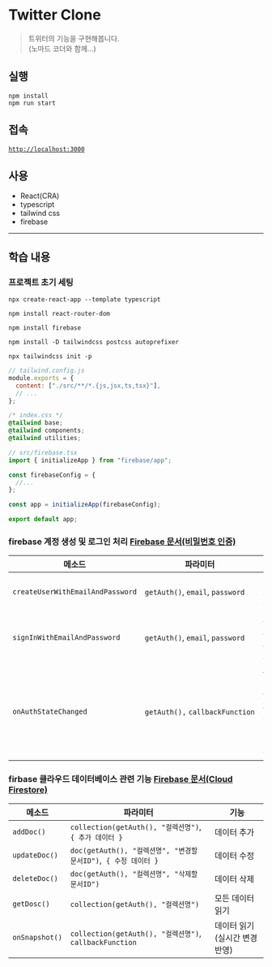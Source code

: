 # Twitter Clone

> 트위터의 기능을 구현해봅니다.  
>  (노마드 코더와 함께...)

## 실행

```shell
npm install
npm run start
```

## 접속

[`http://localhost:3000`](http://localhost:3000)

## 사용

- React(CRA)
- typescript
- tailwind css
- firebase

---

## 학습 내용

### 프로젝트 초기 세팅

```shell
npx create-react-app --template typescript

npm install react-router-dom

npm install firebase

npm install -D tailwindcss postcss autoprefixer

npx tailwindcss init -p
```

```javascript
// tailwind.config.js
module.exports = {
  content: ["./src/**/*.{js,jsx,ts,tsx}"],
  // ...
};
```

```css
/* index.css */
@tailwind base;
@tailwind components;
@tailwind utilities;
```

```javascript
// src/firebase.tsx
import { initializeApp } from "firebase/app";

const firebaseConfig = {
  //...
};

const app = initializeApp(firebaseConfig);

export default app;
```

### firebase 계정 생성 및 로그인 처리 [Firebase 문서(비밀번호 인증)](https://firebase.google.com/docs/auth/web/password-auth)

| 메소드                           | 파라미터                                   | 기능                                  |
| -------------------------------- | ------------------------------------------ | ------------------------------------- |
| `createUserWithEmailAndPassword` | `getAuth()`,&nbsp;`email`,&nbsp;`password` | 신규 계정 생성                        |
| `signInWithEmailAndPassword`     | `getAuth()`,&nbsp;`email`,&nbsp;`password` | 사용자 로그인 처리                    |
| `onAuthStateChanged`             | `getAuth(),`&nbsp;`callbackFunction`       | Auth 객체 관찰자 설정(Auth 변화 감지) |

### firbase 클라우드 데이터베이스 관련 기능 [Firebase 문서(Cloud Firestore)](https://firebase.google.com/docs/firestore)

| 메소드         | 파라미터                                                               | 기능                          |
| -------------- | ---------------------------------------------------------------------- | ----------------------------- |
| `addDoc()`     | `collection(getAuth(), "컬렉션명")`,&nbsp; `{ 추가 데이터 }`           | 데이터 추가                   |
| `updateDoc()`  | `doc(getAuth(), "컬렉션명", "변경할 문서ID")`,&nbsp; `{ 수정 데이터 }` | 데이터 수정                   |
| `deleteDoc()`  | `doc(getAuth(), "컬렉션명", "삭제할 문서ID")`                          | 데이터 삭제                   |
| `getDosc()`    | `collection(getAuth(), "컬렉션명")`                                    | 모든 데이터 읽기              |
| `onSnapshot()` | `collection(getAuth(), "컬렉션명")`,&nbsp; `callbackFunction`          | 데이터 읽기(실시간 변경 반영) |
